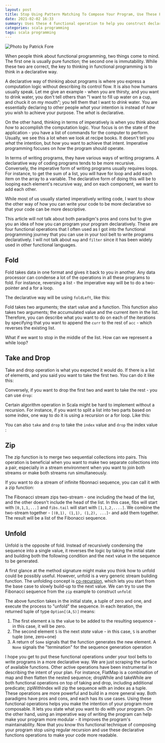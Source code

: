 ```yaml
---
layout: post
title: Stop Using Pattern Matching To Compose Your Program, Use These Functional Operations Instead
date: 2021-02-02 16:33
summary: Uses these 4 functional operation to help you construct declarative programs
categories: scala programming
tags: scala programming
---
```


![Photo by Patrick Fore](https://images.unsplash.com/photo-1505678137082-8a4376f90c86?ixid=MXwxMjA3fDB8MHxwaG90by1wYWdlfHx8fGVufDB8fHw%3D&ixlib=rb-1.2.1&auto=format&fit=crop&w=1350&q=80)


When people think about functional programming, two things come to mind. The first one is usually pure function; the second one is immutability. While these two are correct, the key to thinking in functional programming is to think in a declarative way.

A declarative way of thinking about programs is where you express a computation logic without describing its control flow. It is also how humans usually speak. Let me give an example - when you are thirsty, and you want to drink water, you don't tell others than "I want to fill up water on a cup, and chuck it on my mouth"; you tell them that I want to _drink_ water. You are essentially declaring to other people _what_ your intention is instead of _how_ you wish to achieve your purpose. The _what_ is declarative.

On the other hand, thinking in terms of imperatively is when you think about _how_ to accomplish the computation logic. Your focus is on the state of the application - you have a list of commands for the computer to perform. Usually, we see this a lot when we look at recipe books. It doesn't tell you _what_ the intention, but _how_ you want to achieve that intent. Imperative programming focuses on _how_ the program should operate. 

In terms of writing programs, they have various ways of writing programs. A declarative way of coding programs tends to be more recursive. Conversely, the imperative form of writing programs usually requires loops. For instance, to get the sum of a list, you will have for loop and add each item on the array to a variable. The declarative form of doing this will be to looping each element's recursive way, and on each component, we want to add each other.


While most of us usually started imperatively writing code, I want to show the other way of how you can write your code to be more declarative so that your code can be more descriptive. 

This article will not talk about both paradigm's pros and cons but to give you an idea of how you can program your program declaratively. These are four functional operations that I often used as I got into the functional programming journey that you can use in your tool belt to write programs declaratively. I will not talk about `map` and `filter` since it has been widely used in other functional languages.


## Fold
Fold takes data in one format and gives it back to you in another. Any data processor can condense a lot of the operations in all these programs to fold. For instance, reversing a list - the imperative way will be to do a two-pointer and a for a loop.

<script src="https://gist.github.com/edwardGunawan/397c2594bebd0ecca8e4dc7aecdafee7.js"></script>


The declarative way will be using `foldLeft`, like this:
<script src="https://gist.github.com/edwardGunawan/154a69ca64e3e70cd0c58b21ec936b13.js"></script>


Fold takes two arguments; the start value and a function. This function also takes two arguments; the accumulated value and the current item in the list. Therefore, you can describe what you want to do on each of the iterations by specifying that you want to append the `curr` to the rest of `acc` - which reverses the existing list. 

What if we want to stop in the middle of the list. How can we represent a while loop? 

## Take and Drop
Take and drop operation is what you expected it would do. If there is a list of elements, and you said you want to take the first two. You can do it like this:

<script src="https://gist.github.com/edwardGunawan/a556689f0a5f4a85bf48468e16bff1da.js"></script>


Conversely, if you want to drop the first two and want to take the rest - you can use `drop`:
<script src="https://gist.github.com/edwardGunawan/a9a6a7e51151798c5991d69e79f7d9ae.js"></script>


Certain algorithm operation in Scala might be hard to implement without a recursion. For instance, if you want to split a list into two parts based on some index, one way to do it is using a recursion or a for loop. Like this:

<script src="https://gist.github.com/edwardGunawan/0d27493601374cbf0e6703b590a546ce.js"></script>

You can also `take` and `drop` to take the `index` value and `drop` the index value :

<script src="https://gist.github.com/edwardGunawan/e5d2305c004c70500736b6bca183b6f0.js"></script>

## Zip
The zip function is to merge two sequential collections into pairs. This operation is beneficial when you want to make two separate collections into a pair, especially in a stream environment when you want to join both streams or make both streams run simultaneously.

If you want to do a stream of infinite fibonnaci sequence, you can call it with a zip function:

<script src="https://gist.github.com/edwardGunawan/813f52513dd78a1640688740d581c2a9.js"></script>

The Fibonacci stream zips two-stream - one including the head of the list, and the other doesn't include the head of the list. In this case, fibs will start with `[0,1,1,...]` and `fibs.tail` will start with `[1,1,2,....]`. We combine the two-stream together - `[(0,1), (1,1), (1,2), ...]`- and add them together. The result will be a list of the Fibonacci sequence.

## Unfold
Unfold is the opposite of fold. Instead of recursively condensing the sequence into a single value, it reverses the logic by taking the initial state and building both the following condition and the next value in the sequence to be generated.  


<script src="https://gist.github.com/edwardGunawan/48f9f63b576319f0482954b8dbd5e3e9.js"></script>

A first glance at the method signature might make you think how to unfold could be possibly useful. However, unfold is a very generic stream building function. The unfolding concept is [co-recursion](https://edward-huang.com/functional-programming/algorithm/programming/scala/2020/08/02/wtf-is-corecursion/), which lets you start from the base case to slowly build-up to the next value. We can try to use the Fibonacci sequence from the `zip` example to construct `unfold`:

<script src="https://gist.github.com/edwardGunawan/cc30869af33266656ccfcca942949931.js"></script>

The above function takes in the initial state, a tuple of zero and one, and execute the process to "unfold" the sequence. In each iteration, the returned tuple of type `Option[(A,S)]` means:
1. The first element `A` is the value to be added to the resulting sequence - in this case, it will be zero.
2. The second element `S` is the next _state_ value - in this case, `S` is another tuple (one, zero+one)
3. A return of `Some` signals that the function generates the new element. A `None` signals the "termination" for the sequence generation operation


I hope you get to put these functional operations under your tool belts to write programs in a more declarative way. We are just scraping the surface of available functions. Other active operations have been instrumental in describing the intent of your plan. For instance, FlatMap is a combination of map and then flatten the nested sequence; dropWhile and takeWhile are both functional operations on top of taking and drop, including additional predicate; zipWithIndex will zip the sequence with an index as a tuple. These operations are more powerful and build in a more general way.  Both paradigms have pros and cons, and each has its use cases. Using these functional operations helps you make the intention of your program more composable. It lets you state what you want to do with your program. On the other hand, using an imperative way of writing the program can help make your program more modular -  it improves the program's maintainability. Now that you know this functional technique of composing your program stop using regular recursion and use these declarative functions operations to make your code more readable.

